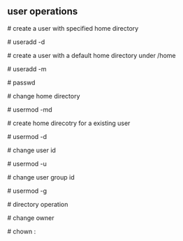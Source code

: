 ## user operations
\# create a user with specified home directory

\# useradd <user> -d <home direcotry>

\# create a user with a default home directory under /home

\# useradd -m <user>

\# passwd <user>

\# change home directory

\# usermod -md <new home directory> <user>

\# create home direcotry for a existing user

\# usermod -d <home directory> <user>

\# change user id

\# usermod -u <id> <user>

\# change user group id

\# usermod -g <group id> <user>

\# directory operation

\# change owner

\# chown <user>:<group> <directory>

